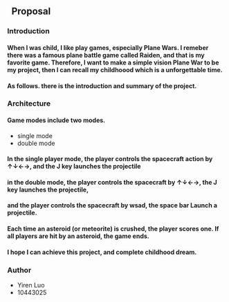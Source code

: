 ## &nbsp;  **Proposal**
### Introduction
#### When I was child, I like play games, especially Plane Wars. I remeber there was a famous plane battle game called Raiden, and that is my favorite game. Therefore, I want to make a simple vision Plane War to be my project, then I can recall my childhoood which is a   unforgettable time.<br> 
#### As follows. there is the introduction and summary of the project.<br>
### **Architecture**
#### Game modes include two modes.<br>
- single mode
- double mode
#### In the single player mode, the player controls the spacecraft action by ↑↓←→, and the J key launches the projectile<br>
#### in the double mode, the player controls the spacecraft by ↑↓←→, the J key launches the projectile,<br>
#### and the player controls the spacecraft by wsad, the space bar Launch a projectile.<br>
#### Each time an asteroid (or meteorite) is crushed, the player scores one. If all players are hit by an asteroid, the game ends.<br>
#### I hope I can achieve this project, and complete childhood dream.
### Author 
- Yiren Luo
- 10443025


